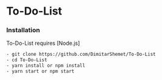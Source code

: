 # To-Do-List

### Installation

To-Do-List requires [Node.js]

```sh
- git clone https://github.com/DimitarShemet/To-Do-List
- cd To-Do-List
- yarn install or npm install
- yarn start or npm start
```
